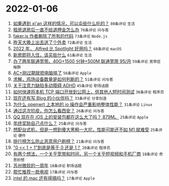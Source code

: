# 2022-01-06

1. [如果遇到 xi'an 这样的情况，可以屯些什么吃的？](https://www.v2ex.com/t/826634) `80条评论` `生活`
1. [租房退房后一直不给退押金怎么办](https://www.v2ex.com/t/826511) `76条评论` `问与答`
1. [faker.js 作者删除了所有的代码](https://www.v2ex.com/t/826515) `73条评论` `Node.js`
1. [昨天大晚上出去送了个外卖](https://www.v2ex.com/t/826500) `72条评论` `生活`
1. [2022 年， Alfred 比 Spotlight 好用吗？](https://www.v2ex.com/t/826521) `68条评论` `macOS`
1. [新房即将入住，该买些什么](https://www.v2ex.com/t/826574) `61条评论` `生活`
1. [办了两年联通宽带。40G+1500 分钟+500M 联通宽带 95/月](https://www.v2ex.com/t/826516) `59条评论` `宽带症候群`
1. [AC+刚过期就把电脑摔了](https://www.v2ex.com/t/826543) `56条评论` `Apple`
1. [求解，鸡场设备数量是如何判断的？](https://www.v2ex.com/t/826645) `51条评论` `问与答`
1. [关于注意力缺陷多动障碍 ADHD](https://www.v2ex.com/t/826520) `45条评论` `职场话题`
1. [如何快速将本机 TCP 端口开放到公网上，供其他人短时间测试](https://www.v2ex.com/t/826587) `36条评论` `程序员`
1. [现在还有写 Blog 的小伙伴吗？](https://www.v2ex.com/t/826665) `33条评论` `分享创造`
1. [为什么 openwrt 上本地的 io 操作会严重影响整体性能？](https://www.v2ex.com/t/826588) `31条评论` `Linux`
1. [通过这次抗疫，你怎么看西安？](https://www.v2ex.com/t/826560) `26条评论` `问与答`
1. [QQ 现在在 iOS 上的安装包都在这么大了吗？ 879M。](https://www.v2ex.com/t/826683) `25条评论` `Apple`
1. [年终奖励自己点什么？](https://www.v2ex.com/t/826594) `25条评论` `问与答`
1. [想配台式机，但是一想到傻大黑粗一大坨，性能可能还不如 M1 就难受](https://www.v2ex.com/t/826568) `25条评论` `硬件`
1. [排行榜怎么防止恶意用户刷榜？](https://www.v2ex.com/t/826487) `21条评论` `问与答`
1. ["0 << 1 + 1"到底是等于 0 还是 1？](https://www.v2ex.com/t/826484) `20条评论` `程序员`
1. [有两个想法，一个关乎宽带和时间，另一个关乎短视频和手机厂商](https://www.v2ex.com/t/826583) `18条评论` `奇思妙想`
1. [苏州微软的一周年](https://www.v2ex.com/t/826573) `18条评论` `职场话题`
1. [帮忙推荐一款电视](https://www.v2ex.com/t/826534) `17条评论` `问与答`
1. [intel 的 mac 还有得搞吗？](https://www.v2ex.com/t/826512) `17条评论` `Apple`

